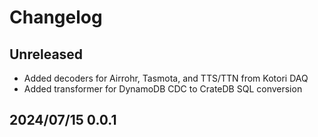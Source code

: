 # Changelog


## Unreleased
- Added decoders for Airrohr, Tasmota, and TTS/TTN from Kotori DAQ
- Added transformer for DynamoDB CDC to CrateDB SQL conversion

## 2024/07/15 0.0.1
